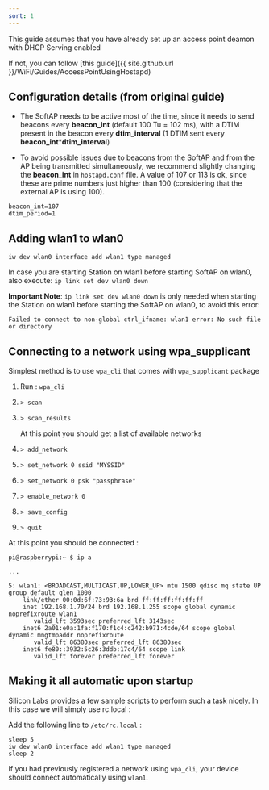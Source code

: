```yaml
---
sort: 1
---
```


This guide assumes that you have already set up an access point deamon with DHCP Serving enabled

If not, you can follow [this guide]({{ site.github.url }}/WiFi/Guides/AccessPointUsingHostapd)

## Configuration details (from original guide)

* The SoftAP needs to be active most of the time, since it needs to send beacons every **beacon_int** (default 100 Tu = 102 ms), with a DTIM present in the beacon every **dtim_interval** (1 DTIM sent every **beacon_int*****dtim_interval**)

* To avoid possible issues due to beacons from the SoftAP and from the AP being transmitted simultaneously, we recommend slightly changing the **beacon_int** in `hostapd.conf` file. A value of 107 or 113 is ok, since these are prime numbers just higher than 100 (considering that the external AP is using 100).

```
beacon_int=107
dtim_period=1
```

## Adding wlan1 to wlan0

```console
iw dev wlan0 interface add wlan1 type managed
```

In case you are starting Station on wlan1 before starting SoftAP on wlan0, also execute: `ip link set dev wlan0 down`

**Important Note**: `ip link set dev wlan0 down` is only needed when starting the Station on wlan1 before starting the SoftAP on wlan0, to avoid this error:

```
Failed to connect to non-global ctrl_ifname: wlan1 error: No such file or directory
```

## Connecting to a network using wpa_supplicant

Simplest method is to use `wpa_cli` that comes with `wpa_supplicant` package

1. Run : `wpa_cli`
2. `> scan`
3. `> scan_results`

    At this point you should get a list of available networks

4. `> add_network`
5. `> set_network 0 ssid "MYSSID"`
6. `> set_network 0 psk "passphrase"`
7. `> enable_network 0`
8. `> save_config`
9. `> quit`

At this point you should be connected :

```console
pi@raspberrypi:~ $ ip a

...

5: wlan1: <BROADCAST,MULTICAST,UP,LOWER_UP> mtu 1500 qdisc mq state UP group default qlen 1000
    link/ether 00:0d:6f:73:93:6a brd ff:ff:ff:ff:ff:ff
    inet 192.168.1.70/24 brd 192.168.1.255 scope global dynamic noprefixroute wlan1
       valid_lft 3593sec preferred_lft 3143sec
    inet6 2a01:e0a:1fa:f170:f1c4:c242:b971:4cde/64 scope global dynamic mngtmpaddr noprefixroute
       valid_lft 86380sec preferred_lft 86380sec
    inet6 fe80::3932:5c26:3ddb:17c4/64 scope link
       valid_lft forever preferred_lft forever
```

## Making it all automatic upon startup 

Silicon Labs provides a few sample scripts to perform such a task nicely. In this case we will simply use rc.local :

Add the following line to `/etc/rc.local` :

```
sleep 5
iw dev wlan0 interface add wlan1 type managed
sleep 2
```

If you had previously registered a network using `wpa_cli`, your device should connect automatically using `wlan1`.

